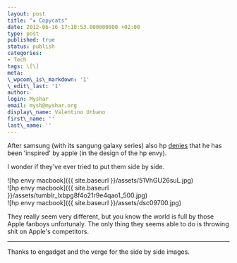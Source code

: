 ```yaml
---
layout: post
title: "★ Copycats"
date: 2012-06-16 17:10:53.000000000 +02:00
type: post
published: true
status: publish
categories:
- Tech
tags: \[\]
meta:
\_wpcom\_is\_markdown: '1'
\_edit\_last: '1'
author:
login: Myshar
email: mysh@myshar.org
display\_name: Valentino Urbano
first\_name: ''
last\_name: ''
---
```


After samsung (with its sangung galaxy series) also hp [denies][0] that he has been 'inspired' by apple (in the design of the hp envy).

I wonder if they've ever tried to put them side by side.

![hp envy macbook]({{ site.baseurl }}/assets/51VhGU26suL.jpg)  
![hp envy macbook]({{ site.baseurl }}/assets/tumblr_lxbpg8f4o21r9e4qao1_500.jpg)  
![hp envy macbook]({{ site.baseurl }}/assets/dsc09700.jpg)

They really seem very different, but you know the world is full by those Apple fanboys unfortunaly. The only thing they seems able to do is throwing shit on Apple's competitors.

---

Thanks to engadget and the verge for the side by side images.


[0]: http://www.theverge.com/2012/5/9/3009501/hp-envy-spectre-xt-macbook-air-similarities